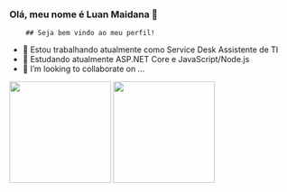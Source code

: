 ### Olá, meu nome é Luan Maidana 👋

        ## Seja bem vindo ao meu perfil!

- 🔭 Estou trabalhando atualmente como Service Desk Assistente de TI 
- 🌱 Estudando atualmente ASP.NET Core e JavaScript/Node.js 
- 👯 I’m looking to collaborate on ...

<div>
  
  <img height="180em" src="https://github-readme-stats.vercel.app/api?username=luanmaidana&show_icons=true&theme=dracula&include_all_commits=true&count_private=true"/>
  <img height="180em" src="https://github-readme-stats.vercel.app/api/top-langs?username=luanmaidana&layout-compact&langs_count=16&theme=dracula"/>
  
</div>

